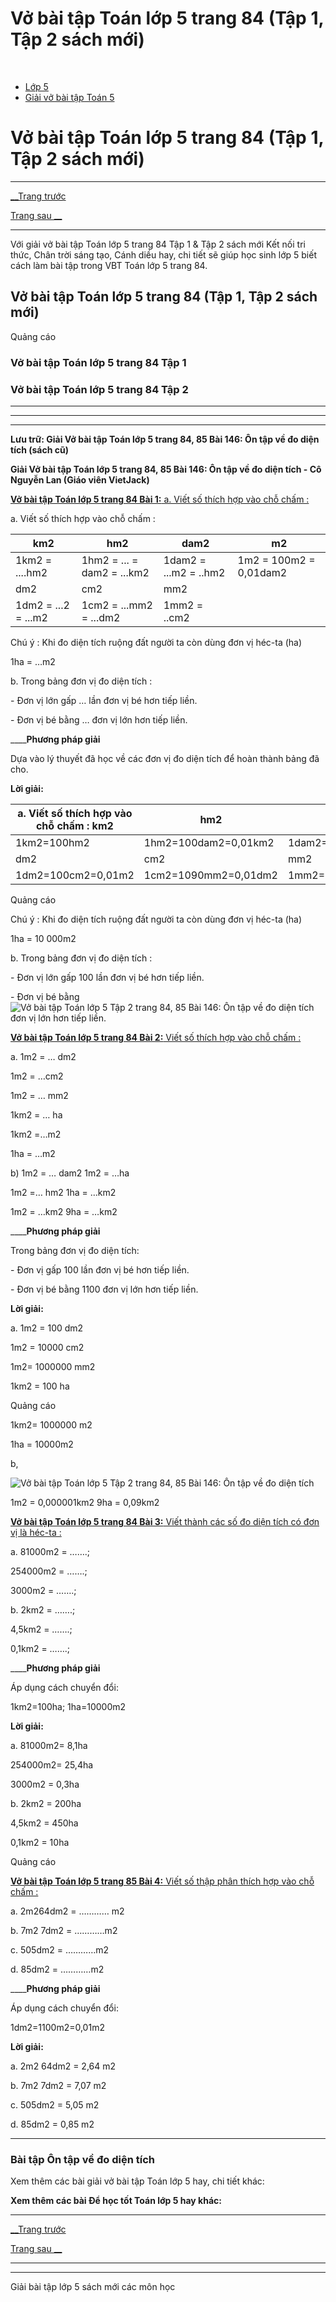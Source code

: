 # Vở bài tập Toán lớp 5 trang 84 (Tập 1, Tập 2 sách mới)

﻿

  * [Lớp 5](https://vietjack.com/series/lop-5.jsp)
  * [Giải vở bài tập Toán 5](https://vietjack.com/giai-vo-bai-tap-toan-5/index.jsp)



# Vở bài tập Toán lớp 5 trang 84 (Tập 1, Tập 2 sách mới)

* * *

[__Trang trước](https://vietjack.com/giai-vo-bai-tap-toan-5/bai-145-on-tap-ve-do-do-dai-va-do-khoi-luong-tiep-theo.jsp)

[Trang sau __](https://vietjack.com/giai-vo-bai-tap-toan-5/bai-147-on-tap-ve-do-the-tich.jsp)

* * *

Với giải vở bài tập Toán lớp 5 trang 84 Tập 1 & Tập 2 sách mới Kết nối tri thức, Chân trời sáng tạo, Cánh diều hay, chi tiết sẽ giúp học sinh lớp 5 biết cách làm bài tập trong VBT Toán lớp 5 trang 84.

## Vở bài tập Toán lớp 5 trang 84 (Tập 1, Tập 2 sách mới)

Quảng cáo

### Vở bài tập Toán lớp 5 trang 84 Tập 1

### Vở bài tập Toán lớp 5 trang 84 Tập 2

* * *

* * *

* * *

**Lưu trữ: Giải Vở bài tập Toán lớp 5 trang 84, 85 Bài 146: Ôn tập về đo diện tích (sách cũ)**

**Giải Vở bài tập Toán lớp 5 trang 84, 85 Bài 146: Ôn tập về đo diện tích - Cô Nguyễn Lan (Giáo viên VietJack)**

[**Vở bài tập Toán lớp 5 trang 84 Bài 1:** a. Viết số thích hợp vào chỗ chấm : ](https://vietjack.com/giai-vo-bai-tap-toan-5/bai-1-trang-84-vbt-toan-5-tap-2.jsp)

a. Viết số thích hợp vào chỗ chấm :

km2 |  hm2 | dam2 | m2  
---|---|---|---  
1km2 = ....hm2 | 1hm2 = ... = dam2 = ...km2 |  1dam2 = ...m2 = ..hm2 |  1m2 = 100m2 = 0,01dam2  
dm2 |  cm2 |  mm2  
1dm2 = ...2 = ...m2 | 1cm2 = ...mm2 = ...dm2 | 1mm2 = ..cm2  
  
Chú ý : Khi đo diện tích ruộng đất người ta còn dùng đơn vị héc-ta (ha)

1ha = …m2

b. Trong bảng đơn vị đo diện tích :

\- Đơn vị lớn gấp … lần đơn vị bé hơn tiếp liền.

\- Đơn vị bé bằng … đơn vị lớn hơn tiếp liền.

____**Phương pháp giải**

Dựa vào lý thuyết đã học về các đơn vị đo diện tích để hoàn thành bảng đã cho. 

**Lời giải:**

a. Viết số thích hợp vào chỗ chấm :  km2 |  hm2 | dam2 | m 2  
---|---|---|---  
1km2=100hm2 | 1hm2=100dam2=0,01km2 |  1dam2=100m2=0,01hm2 |  1m2=100m2=0,01dam  
dm2 |  cm2 |  mm2  
1dm2=100cm2=0,01m2 | 1cm2=1090mm2=0,01dm2 | 1mm2=0,01cm2  
  
Quảng cáo

Chú ý : Khi đo diện tích ruộng đất người ta còn dùng đơn vị héc-ta (ha)

1ha = 10 000m2

b. Trong bảng đơn vị đo diện tích :

\- Đơn vị lớn gấp 100 lần đơn vị bé hơn tiếp liền.

\- Đơn vị bé bằng ![Vở bài tập Toán lớp 5 Tập 2 trang 84, 85 Bài 146: Ôn tập về đo diện tích](https://vietjack.com/giai-vo-bai-tap-toan-5/images/bai-1-trang-84-vbt-toan-5-tap-2.PNG) đơn vị lớn hơn tiếp liền.

[**Vở bài tập Toán lớp 5 trang 84 Bài 2:** Viết số thích hợp vào chỗ chấm : ](https://vietjack.com/giai-vo-bai-tap-toan-5/bai-2-trang-84-vbt-toan-5-tap-2.jsp)

a. 1m2 = … dm2

1m2 = …cm2

1m2 = … mm2

1km2 = … ha

1km2 =…m2

1ha = …m2

b) 1m2 = … dam2 1m2 = …ha

1m2 =… hm2 1ha = …km2

1m2 = …km2 9ha = …km2

____**Phương pháp giải**

Trong bảng đơn vị đo diện tích:

\- Đơn vị gấp 100 lần đơn vị bé hơn tiếp liền. 

\- Đơn vị bé bằng 1100 đơn vị lớn hơn tiếp liền. 

**Lời giải:**

a. 1m2 = 100 dm2

1m2 = 10000 cm2

1m2= 1000000 mm2

1km2 = 100 ha

Quảng cáo

1km2= 1000000 m2

1ha = 10000m2

b,

![Vở bài tập Toán lớp 5 Tập 2 trang 84, 85 Bài 146: Ôn tập về đo diện tích](https://vietjack.com/giai-vo-bai-tap-toan-5/images/bai-2-trang-84-vbt-toan-5-tap-2.PNG)

1m2 = 0,000001km2 9ha = 0,09km2

[**Vở bài tập Toán lớp 5 trang 84 Bài 3:** Viết thành các số đo diện tích có đơn vị là héc-ta : ](https://vietjack.com/giai-vo-bai-tap-toan-5/bai-3-trang-84-vbt-toan-5-tap-2.jsp)

a. 81000m2 = …….;

254000m2 = …….;

3000m2 = …….;

b. 2km2 = …….;

4,5km2 = …….;

0,1km2 = …….;

____**Phương pháp giải**

Áp dụng cách chuyển đổi:

1km2=100ha; 1ha=10000m2

**Lời giải:**

a. 81000m2= 8,1ha

254000m2= 25,4ha

3000m2 = 0,3ha

b. 2km2 = 200ha

4,5km2 = 450ha

0,1km2 = 10ha

Quảng cáo

[**Vở bài tập Toán lớp 5 trang 85 Bài 4:** Viết số thập phân thích hợp vào chỗ chấm : ](https://vietjack.com/giai-vo-bai-tap-toan-5/bai-4-trang-85-vbt-toan-5-tap-2.jsp)

a. 2m264dm2 = ………… m2

b. 7m2 7dm2 = …………m2

c. 505dm2 = …………m2

d. 85dm2 = …………m2

____**Phương pháp giải**

Áp dụng cách chuyển đổi: 

1dm2=1100m2=0,01m2

**Lời giải:**

a. 2m2 64dm2 = 2,64 m2

b. 7m2 7dm2 = 7,07 m2

c. 505dm2 = 5,05 m2

d. 85dm2 = 0,85 m2

* * *

### **Bài tập Ôn tập về đo diện tích**

Xem thêm các bài giải vở bài tập Toán lớp 5 hay, chi tiết khác:

**Xem thêm các bài Để học tốt Toán lớp 5 hay khác:**

* * *

[__Trang trước](https://vietjack.com/giai-vo-bai-tap-toan-5/bai-145-on-tap-ve-do-do-dai-va-do-khoi-luong-tiep-theo.jsp)

[Trang sau __](https://vietjack.com/giai-vo-bai-tap-toan-5/bai-147-on-tap-ve-do-the-tich.jsp)

* * *

* * *

Giải bài tập lớp 5 sách mới các môn học
